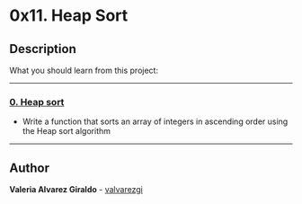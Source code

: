 # 0x11. Heap Sort

## Description

What you should learn from this project:

---

### [0. Heap sort](./0-heap_sort.c)

* Write a function that sorts an array of integers in ascending order using the Heap sort algorithm

---

## Author

**Valeria Alvarez Giraldo** - [valvarezgi](https://github.com/valvarezgi)
